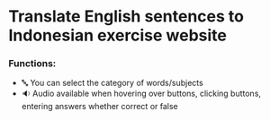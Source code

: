 # Translate English sentences to Indonesian exercise website

### Functions:
- 🔤 You can select the category of words/subjects
- 🔉 Audio available when hovering over buttons, clicking buttons, entering answers whether correct or false
